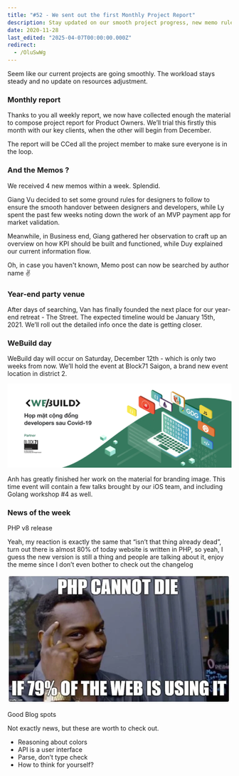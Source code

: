 ```yaml
---
title: "#52 - We sent out the first Monthly Project Report"
description: Stay updated on our smooth project progress, new memo rules, upcoming WeBuild day event, year-end party plans, and the latest PHP v8 release news.
date: 2020-11-28
last_edited: "2025-04-07T00:00:00.000Z"
redirect:
  - /OluSwWg
---
```


Seem like our current projects are going smoothly. The workload stays steady and no update on resources adjustment.

### Monthly report

Thanks to you all weekly report, we now have collected enough the material to compose project report for Product Owners. We’ll trial this firstly this month with our key clients, when the other will begin from December.

The report will be CCed all the project member to make sure everyone is in the loop.

### And the Memos ?

We received 4 new memos within a week. Splendid.

Giang Vu decided to set some ground rules for designers to follow to ensure the smooth handover between designers and developers, while Ly spent the past few weeks noting down the work of an MVP payment app for market validation.

Meanwhile, in Business end, Giang gathered her observation to craft up an overview on how KPI should be built and functioned, while Duy explained our current information flow.

Oh, in case you haven't known, Memo post can now be searched by author name ✌️

### Year-end party venue

After days of searching, Van has finally founded the next place for our year-end retreat - The Street. The expected timeline would be January 15th, 2021. We’ll roll out the detailed info once the date is getting closer.

### WeBuild day

WeBuild day will occur on Saturday, December 12th - which is only two weeks from now. We’ll hold the event at Block71 Saigon, a brand new event location in district 2.

![](assets/notion-image-1744007136511-ne17t.webp)

Anh has greatly finished her work on the material for branding image. This time event will contain a few talks brought by our iOS team, and including Golang workshop #4 as well.

### News of the week

PHP v8 release

Yeah, my reaction is exactly the same that “isn’t that thing already dead”, turn out there is almost 80% of today website is written in PHP, so yeah, I guess the new version is still a thing and people are talking about it, enjoy the meme since I don’t even bother to check out the changelog

![](assets/notion-image-1744007137093-uzgcz.webp)

Good Blog spots

Not exactly news, but these are worth to check out.

- Reasoning about colors
- API is a user interface
- Parse, don’t type check
- How to think for yourself?
